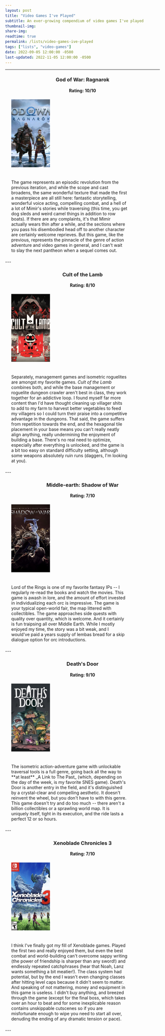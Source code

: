 ```yaml
---
layout: post
title: "Video Games I've Played"
subtitle: An ever-growing compendium of video games I've played
thumbnail-img:
share-img:
readtime: true
permalink: /lists/video-games-ive-played
tags: ["lists", "video-games"]
date: 2022-09-05 12:00:00 -0500
last-updated: 2022-11-05 12:00:00 -0500
---
```


<style type="text/css">

img {
    float: left;
    width:  200px;
    height: 220px;
    object-fit: cover;
}

.column {
  float: left;
  padding: 20px;
}

.left {
  display: flex;
  width: 25%;
  justify-content: center;
  align-items: center;
}

.right {
  width: 75%;
  justify-content: center;
}

/* Clear floats after the columns */
.row:after {
  content: "";
  display: table;
  clear: both;
}

</style>
---
<center><h3>God of War: Ragnarok</h3>
<b>Rating: 10/10</b></center>
<div class="row">
   <div class="column left">
      <a href="/assets/img/video-games/gow-ragnarok.jpg">
      <img src="/assets/img/video-games/gow-ragnarok.jpg" alt="">
      </a>
   </div>
   <div class="column right">
   The game represents an episodic revolution from the previous iteration, and while the scope and cast broadens, the same wonderful texture that made the first a masterpiece are all still here: fantastic storytelling, wonderful voice acting, compelling combat, and a hell of a lot of Mimir's stories while traversing (this time, you get dog sleds and weird camel things in addition to row boats). If there are any complaints, it's that Mimir actually wears thin after a while, and the sections where you pass his disembodied head off to another character are certainly welcome reprieves. But this game, like the previous, represents the pinnacle of the genre of action adventure and video games in general, and I can't wait to slay the next pantheon when a sequel comes out.
   </div>
</div>
---
<center><h3>Cult of the Lamb</h3>
<b>Rating: 8/10</b></center>
<div class="row">
   <div class="column left">
      <a href="/assets/img/video-games/cult-of-the-lamb.jpg">
      <img src="/assets/img/video-games/cult-of-the-lamb.jpg" alt="">
      </a>
   </div>
   <div class="column right">
    Separately, management games and isometric roguelites are amongst my favorite games. <i>Cult of the Lamb</i> combines both, and while the base management or roguelite dungeon crawler aren't best in class, they work together for an addictive loop. I found myself far more content than I'd have thought cleaning up villager shits to add to my farm to harvest better vegetables to feed my villagers so I could turn their praise into a competitive advantage in the dungeons. That said, the game suffers from repetition towards the end, and the hexagonal tile placement in your base means you can't really neatly align anything, really undermining the enjoyment of building a base. There's no real need to optimize, especially after everything is unlocked, and the game is a bit too easy on standard difficulty setting, although some weapons absolutely ruin runs (daggers, I'm looking at you).
   </div>
</div>
---
<center><h3>Middle-earth: Shadow of War</h3>
<b>Rating: 7/10</b></center>
<div class="row">
   <div class="column left">
      <a href="/assets/img/video-games/shadow-of-war.jpg">
      <img src="/assets/img/video-games/shadow-of-war.jpg" alt="">
      </a>
   </div>
   <div class="column right">
    Lord of the Rings is one of my favorite fantasy IPs -- I regularly re-read the books and watch the movies. This game is awash in lore, and the amount of effort invested in individualizing each orc is impressive. The game is your typical open-world fair, the map littered with collectibles. The game approaches side quests with quality over quantity, which is welcome. And it certainly is fun traipsing all over Middle Earth. While I mostly enjoyed my time, the story was a bit weak, and I would've paid a years supply of lembas bread for a skip dialogue option for orc introductions.
   </div>
</div>
---
<center><h3>Death's Door</h3>
<b>Rating: 9/10</b></center>
<div class="row">
   <div class="column left">
      <a href="/assets/img/video-games/deaths-door.jpg">
      <img src="/assets/img/video-games/deaths-door.jpg" alt="">
      </a>
   </div>
   <div class="column right">
        The isometric action-adventure game with unlockable traversal tools is a full genre, going back all the way to **at least** _A Link to The Past_ (which, depending on the day of the week, is my favorite SNES game). Death's Door is another entry in the field, and it's distinguished by a crystal-clear and compelling aesthetic. It doesn't reinvent the wheel, but you don't have to with this genre. This game doesn't try and do too much -- there aren't a billion collectibles or a sprawling world map. It is uniquely itself, tight in its execution, and the ride lasts a perfect 12 or so hours.
   </div>
</div>
---
<center><h3>Xenoblade Chronicles 3</h3>
<b>Rating: 7/10</b></center>
<div class="row">
   <div class="column left">
      <a href="/assets/img/video-games/xeno-3.jpg">
      <img src="/assets/img/video-games/xeno-3.jpg" alt="">
      </a>
   </div>
   <div class="column right">
        I think I've finally got my fill of Xenoblade games. Played the first two and really enjoyed them, but even the best combat and world-building can't overcome sappy writing (the power of friendship is sharper than any sword!) and endlessly repeated catchphrases (hear that Noah, Lanz wants something a bit meatier!). The class system had potential, but by the end I wasn't even changing classes after hitting level caps because it didn't seem to matter. And speaking of not mattering, money and equipment in this game is useless. I didn't buy anything, and breezed through the game (except for the final boss, which takes over an hour to beat and for some inexplicable reason contains unskippable cutscenes so if you are misfortunate enough to wipe you need to start all over, denuding the ending of any dramatic tension or pace).
   </div>
</div>
---
